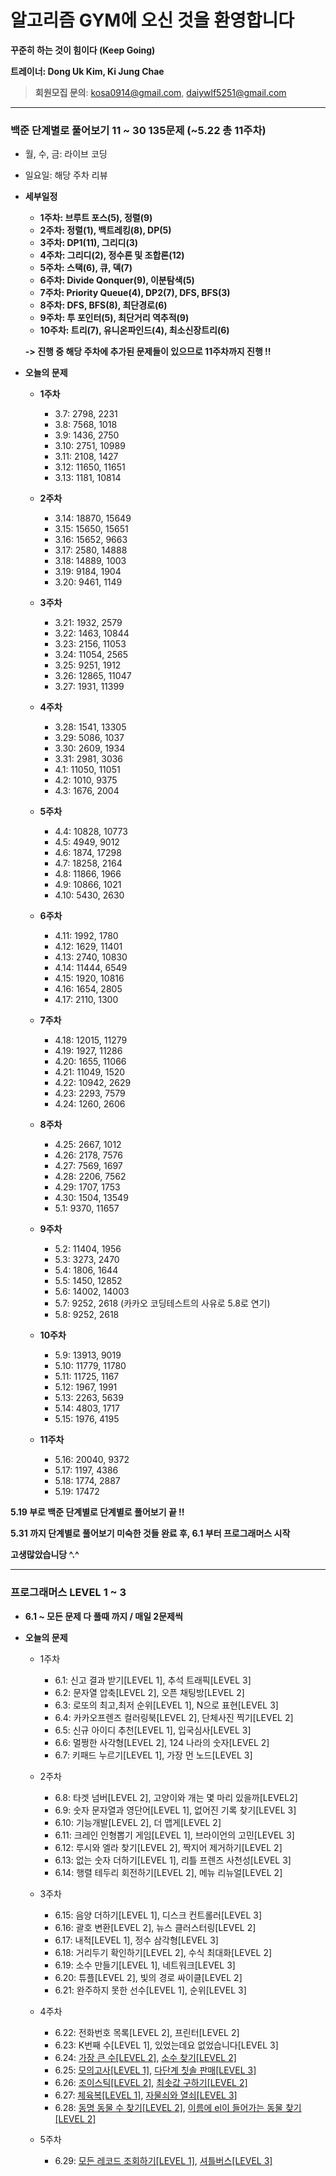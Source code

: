 # 알고리즘 GYM에 오신 것을 환영합니다

**꾸준히 하는 것이 힘이다 (Keep Going)**

**트레이너: Dong Uk Kim, Ki Jung Chae**
> **회원모집 문의**: kosa0914@gmail.com, daiywlf5251@gmail.com

* * *
### 백준 단계별로 풀어보기 11 ~ 30 135문제 (~5.22 총 11주차)
* 월, 수, 금:  라이브 코딩
* 일요일: 해당 주차 리뷰


* **세부일정**
  * **1주차: 브루트 포스(5), 정렬(9)**
  * **2주차: 정렬(1), 백트레킹(8), DP(5)**
  * **3주차: DP1(11), 그리디(3)**
  * **4주차: 그리디(2), 정수론 및 조합론(12)**
  * **5주차: 스택(6), 큐, 덱(7)**
  * **6주차: Divide Qonquer(9), 이분탐색(5)**
  * **7주차: Priority Queue(4), DP2(7), DFS, BFS(3)**
  * **8주차: DFS, BFS(8), 최단경로(6)**
  * **9주차: 투 포인터(5), 최단거리 역추적(9)**
  * **10주차: 트리(7), 유니온파인드(4), 최소신장트리(6)**


  **-> 진행 중 해당 주차에 추가된 문제들이 있으므로 11주차까지 진행 !!**


* **오늘의 문제**
  * **1주차**
    * 3.7: 2798, 2231
    * 3.8: 7568, 1018
    * 3.9: 1436, 2750
    * 3.10: 2751, 10989
    * 3.11: 2108, 1427
    * 3.12: 11650, 11651
    * 3.13: 1181, 10814
  * **2주차**
    * 3.14: 18870, 15649
    * 3.15: 15650, 15651
    * 3.16: 15652, 9663
    * 3.17: 2580, 14888
    * 3.18: 14889, 1003
    * 3.19: 9184, 1904
    * 3.20: 9461, 1149

  * **3주차**
    * 3.21: 1932, 2579
    * 3.22: 1463, 10844
    * 3.23: 2156, 11053
    * 3.24: 11054, 2565
    * 3.25: 9251, 1912
    * 3.26: 12865, 11047
    * 3.27: 1931, 11399

  * **4주차**
    * 3.28: 1541, 13305
    * 3.29: 5086, 1037
    * 3.30: 2609, 1934
    * 3.31: 2981, 3036
    * 4.1: 11050, 11051
    * 4.2: 1010, 9375
    * 4.3: 1676, 2004

  * **5주차**
    * 4.4: 10828, 10773
    * 4.5: 4949, 9012
    * 4.6: 1874, 17298
    * 4.7: 18258, 2164
    * 4.8: 11866, 1966
    * 4.9: 10866, 1021
    * 4.10: 5430, 2630

  * **6주차**
    * 4.11: 1992, 1780
    * 4.12: 1629, 11401
    * 4.13: 2740, 10830
    * 4.14: 11444, 6549
    * 4.15: 1920, 10816
    * 4.16: 1654, 2805
    * 4.17: 2110, 1300

  * **7주차**
    * 4.18: 12015, 11279
    * 4.19: 1927, 11286
    * 4.20: 1655, 11066
    * 4.21: 11049, 1520
    * 4.22: 10942, 2629
    * 4.23: 2293, 7579
    * 4.24: 1260, 2606

  * **8주차**
    * 4.25: 2667, 1012
    * 4.26: 2178, 7576
    * 4.27: 7569, 1697
    * 4.28: 2206, 7562
    * 4.29: 1707, 1753
    * 4.30: 1504, 13549
    * 5.1: 9370, 11657
    
  * **9주차**
    * 5.2: 11404, 1956
    * 5.3: 3273, 2470
    * 5.4: 1806, 1644
    * 5.5: 1450, 12852
    * 5.6: 14002, 14003
    * 5.7: 9252, 2618 (카카오 코딩테스트의 사유로 5.8로 연기)
    * 5.8: 9252, 2618

  * **10주차**
    * 5.9: 13913, 9019
    * 5.10: 11779, 11780
    * 5.11: 11725, 1167
    * 5.12: 1967, 1991
    * 5.13: 2263, 5639
    * 5.14: 4803, 1717
    * 5.15: 1976, 4195
    
  * **11주차**
    * 5.16: 20040, 9372
    * 5.17: 1197, 4386
    * 5.18: 1774, 2887
    * 5.19: 17472
 



**5.19 부로 백준 단계별로 단계별로 풀어보기 끝 !!**

**5.31 까지 단계별로 풀어보기 미숙한 것들 완료 후, 6.1 부터 프로그래머스 시작**

**고생많았습니당 ^.^**
 
 ---
### 프로그래머스 LEVEL 1 ~ 3
* **6.1 ~ 모든 문제 다 풀때 까지 / 매일 2문제씩**

* **오늘의 문제**
  * 1주차
    * 6.1: 신고 결과 받기[LEVEL 1], 추석 트래픽[LEVEL 3]
    * 6.2: 문자열 압축[LEVEL 2], 오픈 채팅방[LEVEL 2]
    * 6.3: 로또의 최고,최저 순위[LEVEL 1], N으로 표현[LEVEL 3]
    * 6.4: 카카오프렌즈 컬러링북[LEVEL 2], 단체사진 찍기[LEVEL 2]
    * 6.5: 신규 아이디 추천[LEVEL 1], 입국심사[LEVEL 3]
    * 6.6: 멀쩡한 사각형[LEVEL 2], 124 나라의 숫자[LEVEL 2]
    * 6.7: 키패드 누르기[LEVEL 1], 가장 먼 노드[LEVEL 3]


  * 2주차
    * 6.8: 타겟 넘버[LEVEL 2], 고양이와 개는 몇 마리 있을까[LEVEL2]
    * 6.9: 숫자 문자열과 영단어[LEVEL 1], 없어진 기록 찾기[LEVEL 3]
    * 6.10: 기능개발[LEVEL 2], 더 맵게[LEVEL 2]
    * 6.11: 크레인 인형뽑기 게임[LEVEL 1], 브라이언의 고민[LEVEL 3]
    * 6.12: 루시와 엘라 찾기[LEVEL 2], 짝지어 제거하기[LEVEL 2]
    * 6.13: 없는 숫자 더하기[LEVEL 1], 리틀 프렌즈 사천성[LEVEL 3]
    * 6.14: 행렬 테두리 회전하기[LEVEL 2], 메뉴 리뉴얼[LEVEL 2]



  * 3주차
    * 6.15: 음양 더하기[LEVEL 1], 디스크 컨트롤러[LEVEL 3]
    * 6.16: 괄호 변환[LEVEL 2], 뉴스 클러스터링[LEVEL 2]
    * 6.17: 내적[LEVEL 1], 정수 삼각형[LEVEL 3]
    * 6.18: 거리두기 확인하기[LEVEL 2], 수식 최대화[LEVEL 2]
    * 6.19: 소수 만들기[LEVEL 1], 네트워크[LEVEL 3]
    * 6.20: 튜플[LEVEL 2], 빛의 경로 싸이클[LEVEL 2]
    * 6.21: 완주하지 못한 선수[LEVEL 1], 순위[LEVEL 3]

  * 4주차
    * 6.22: 전화번호 목록[LEVEL 2], 프린터[LEVEL 2]
    * 6.23: K번째 수[LEVEL 1], 있었는데요 없었습니다[LEVEL 3]
    * 6.24: [가장 큰 수[LEVEL 2]](https://programmers.co.kr/learn/courses/30/lessons/42746), [소수 찾기[LEVEL 2]](https://programmers.co.kr/learn/courses/30/lessons/42839)
    * 6.25: [모의고사[LEVEL 1]](https://programmers.co.kr/learn/courses/30/lessons/42840), [다단계 칫솔 판매[LEVEL 3]](https://programmers.co.kr/learn/courses/30/lessons/77486)
    * 6.26: [조이스틱[LEVEL 2]](https://programmers.co.kr/learn/courses/30/lessons/42860), [최솟값 구하기[LEVEL 2]](https://programmers.co.kr/learn/courses/30/lessons/59038)
    * 6.27: [체육복[LEVEL 1]](https://programmers.co.kr/learn/courses/30/lessons/42862), [자물쇠와 열쇠[LEVEL 3]](https://programmers.co.kr/learn/courses/30/lessons/60059)
    * 6.28: [동명 동물 수 찾기[LEVEL 2]](https://programmers.co.kr/learn/courses/30/lessons/59041), [이름에 el이 들어가는 동물 찾기[LEVEL 2]](https://programmers.co.kr/learn/courses/30/lessons/59047)
    
  * 5주차
    * 6.29: [모든 레코드 조회하기[LEVEL 1]](https://programmers.co.kr/learn/courses/30/lessons/59034), [셔틀버스[LEVEL 3]]( https://programmers.co.kr/learn/courses/30/lessons/17678)
   
 
  
